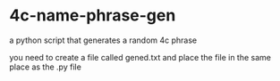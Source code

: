 # 4c-name-phrase-gen
a python script that generates a random 4c phrase
 
 you need to create a file called gened.txt and place the file in the same place as the .py file 
